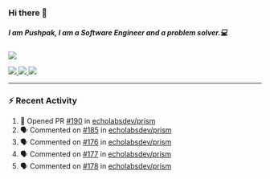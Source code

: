 ### Hi there 👋

##### I am Pushpak, I am a Software Engineer and a problem solver.💻

<a href='https://twitter.com/pushpak1300'><a href="https://pushpak1300.me/" target="_blank">
  <img src="https://img.shields.io/badge/website-%23E34F26.svg?&style=for-the-badge" />
</a> 
 
 <a href="https://twitter.com/pushpak1300" target="_blank">
  <img src="https://img.shields.io/badge/twitter-%231DA1F2.svg?&style=for-the-badge&logo=twitter&logoColor=white" />
</a> 

<a href="https://www.linkedin.com/in/pushpak-c-286b17b1/" target="_blank">
  <img src="https://img.shields.io/badge/linkedin-%230077B5.svg?&style=for-the-badge&logo=linkedin&logoColor=white" />
</a> 

<a href="https://dev.to/pushpak1300/" target="_blank">
  <img src="http://img.shields.io/badge/dev.to-gray?style=for-the-badge&logo=dev.to&?logoColor=white?logoWidth=100?label=" />
</a> 


</p>

---

### ⚡ Recent Activity

<!--START_SECTION:activity-->
1. 💪 Opened PR [#190](https://github.com/echolabsdev/prism/pull/190) in [echolabsdev/prism](https://github.com/echolabsdev/prism)
2. 🗣 Commented on [#185](https://github.com/echolabsdev/prism/issues/185#issuecomment-2661245353) in [echolabsdev/prism](https://github.com/echolabsdev/prism)
3. 🗣 Commented on [#176](https://github.com/echolabsdev/prism/pull/176#issuecomment-2656125109) in [echolabsdev/prism](https://github.com/echolabsdev/prism)
4. 🗣 Commented on [#177](https://github.com/echolabsdev/prism/pull/177#issuecomment-2656081585) in [echolabsdev/prism](https://github.com/echolabsdev/prism)
5. 🗣 Commented on [#178](https://github.com/echolabsdev/prism/pull/178#issuecomment-2655959556) in [echolabsdev/prism](https://github.com/echolabsdev/prism)
<!--END_SECTION:activity-->
